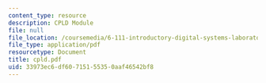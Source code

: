 ```yaml
---
content_type: resource
description: CPLD Module
file: null
file_location: /coursemedia/6-111-introductory-digital-systems-laboratory-fall-2002/33973ec6df60715155350aaf46542bf8_cpld.pdf
file_type: application/pdf
resourcetype: Document
title: cpld.pdf
uid: 33973ec6-df60-7151-5535-0aaf46542bf8
---
```

